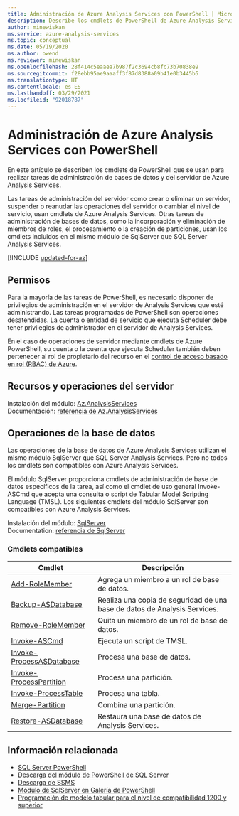 ```yaml
---
title: Administración de Azure Analysis Services con PowerShell | Microsoft Docs
description: Describe los cmdlets de PowerShell de Azure Analysis Services para tareas administrativas comunes, como la creación de servidores, la suspensión de operaciones o el cambio del nivel de servicio.
author: minewiskan
ms.service: azure-analysis-services
ms.topic: conceptual
ms.date: 05/19/2020
ms.author: owend
ms.reviewer: minewiskan
ms.openlocfilehash: 28f414c5eaaea7b987f2c3694cb8fc73b70838e9
ms.sourcegitcommit: f28ebb95ae9aaaff3f87d8388a09b41e0b3445b5
ms.translationtype: HT
ms.contentlocale: es-ES
ms.lasthandoff: 03/29/2021
ms.locfileid: "92018787"
---
```

# <a name="manage-azure-analysis-services-with-powershell"></a>Administración de Azure Analysis Services con PowerShell

En este artículo se describen los cmdlets de PowerShell que se usan para realizar tareas de administración de bases de datos y del servidor de Azure Analysis Services. 

Las tareas de administración del servidor como crear o eliminar un servidor, suspender o reanudar las operaciones del servidor o cambiar el nivel de servicio, usan cmdlets de Azure Analysis Services. Otras tareas de administración de bases de datos, como la incorporación y eliminación de miembros de roles, el procesamiento o la creación de particiones, usan los cmdlets incluidos en el mismo módulo de SqlServer que SQL Server Analysis Services.

[!INCLUDE [updated-for-az](../../includes/updated-for-az.md)]

## <a name="permissions"></a>Permisos

Para la mayoría de las tareas de PowerShell, es necesario disponer de privilegios de administración en el servidor de Analysis Services que esté administrando. Las tareas programadas de PowerShell son operaciones desatendidas. La cuenta o entidad de servicio que ejecuta Scheduler debe tener privilegios de administrador en el servidor de Analysis Services. 

En el caso de operaciones de servidor mediante cmdlets de Azure PowerShell, su cuenta o la cuenta que ejecuta Scheduler también deben pertenecer al rol de propietario del recurso en el [control de acceso basado en rol (RBAC) de Azure](../role-based-access-control/overview.md). 

## <a name="resource-and-server-operations"></a>Recursos y operaciones del servidor 

Instalación del módulo: [Az.AnalysisServices](https://www.powershellgallery.com/packages/Az.AnalysisServices)   
Documentación: [referencia de Az.AnalysisServices](/powershell/module/az.analysisservices)

## <a name="database-operations"></a>Operaciones de la base de datos

Las operaciones de la base de datos de Azure Analysis Services utilizan el mismo módulo SqlServer que SQL Server Analysis Services. Pero no todos los cmdlets son compatibles con Azure Analysis Services. 

El módulo SqlServer proporciona cmdlets de administración de base de datos específicos de la tarea, así como el cmdlet de uso general Invoke-ASCmd que acepta una consulta o script de Tabular Model Scripting Language (TMSL). Los siguientes cmdlets del módulo SqlServer son compatibles con Azure Analysis Services.

Instalación del módulo: [SqlServer](https://www.powershellgallery.com/packages/SqlServer)   
Documentation: [referencia de SqlServer](/powershell/module/sqlserver)

### <a name="supported-cmdlets"></a>Cmdlets compatibles

|Cmdlet|Descripción|
|------------|-----------------| 
|[Add-RoleMember](/powershell/module/sqlserver/Add-RoleMember)|Agrega un miembro a un rol de base de datos.| 
|[Backup-ASDatabase](/powershell/module/sqlserver/backup-asdatabase)|Realiza una copia de seguridad de una base de datos de Analysis Services.|  
|[Remove-RoleMember](/powershell/module/sqlserver/remove-rolemember)|Quita un miembro de un rol de base de datos.|   
|[Invoke-ASCmd](/powershell/module/sqlserver/invoke-ascmd)|Ejecuta un script de TMSL.|
|[Invoke-ProcessASDatabase](/powershell/module/sqlserver/invoke-processasdatabase)|Procesa una base de datos.|  
|[Invoke-ProcessPartition](/powershell/module/sqlserver/invoke-processpartition)|Procesa una partición.| 
|[Invoke-ProcessTable](/powershell/module/sqlserver/invoke-processtable)|Procesa una tabla.|  
|[Merge-Partition](/powershell/module/sqlserver/merge-partition)|Combina una partición.|  
|[Restore-ASDatabase](/powershell/module/sqlserver/restore-asdatabase)|Restaura una base de datos de Analysis Services.| 
  

## <a name="related-information"></a>Información relacionada

* [SQL Server PowerShell](/sql/powershell/sql-server-powershell)      
* [Descarga del módulo de PowerShell de SQL Server](/sql/ssms/download-sql-server-ps-module)   
* [Descarga de SSMS](/sql/ssms/download-sql-server-management-studio-ssms)   
* [Módulo de SqlServer en Galería de PowerShell](https://www.powershellgallery.com/packages/SqlServer)    
* [Programación de modelo tabular para el nivel de compatibilidad 1200 y superior](/analysis-services/tabular-model-programming-compatibility-level-1200/tabular-model-programming-for-compatibility-level-1200)